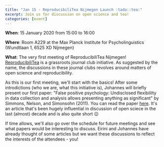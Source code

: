 ```yaml
---
title: "Jan 15 - ReproducibiliTea Nijmegen Launch :tada::tea:"
excerpt: Join us for discussion on open science and tea!
categories: [event]
---
```


**When**: 15 January 2020 from 15:00 to 16:00

**Where**: Room A229 at the Max Planck Institute for Psycholinguistics (Wundtlaan 1, 6525 XD Nijmegen)

**What**: The very first meeting of ReproducibiliTea Nijmegen! [ReproducibiliTea](https://reproducibilitea.org/) is a grassroots journal club initiative. As suggested by the name, the discussions in these journal clubs revolves around matters of open science and reproducibility.

As this is our first meeting, we'll start with the basics! After some introdictions (who we are, what this initiative is), Johannes will briefly present our first paper: "False positive psychology: Undisclosed flexibililty in data collection and analysis allows presenting anything as significant" by Simmons, Nelson, and Simonsohn (2011). You can read the paper [here](https://journals.sagepub.com/doi/10.1177/0956797611417632). It's an article that's been hugely influential in discussion of open sciece in the last (almost) decade and is also quite short :wink:

If time allows, we'll also go over the schedule for future meetings and see what papers would be interesting to discuss. Eirini and Johannes have already thought of some articles but we want these discussions to reflect the interests of the attendees - you!
